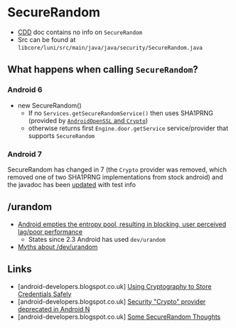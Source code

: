 # SecureRandom

- [CDD](https://source.android.com/compatibility/7.0/android-7.0-cdd.html) doc contains no info on `SecureRandom`
- Src can be found at `libcore/luni/src/main/java/java/security/SecureRandom.java`

## What happens when calling `SecureRandom`?

### Android 6

- new SecureRandom()  
  - If no `Services.getSecureRandomService()` then uses SHA1PRNG (provided by [`AndroidOpenSSL` and `Crypto`](http://stackoverflow.com/a/40913256/236743))
  - otherwise returns first `Engine.door.getService` service/provider that supports `SecureRandom`
  
### Android 7

SecureRandom has changed in 7 (the `Crypto` provider was removed, which removed one of two SHA1PRNG implementations from stock android) and the javadoc has been [updated](https://developer.android.com/reference/java/security/SecureRandom.html) with test info

## /urandom

- [Android empties the entropy pool, resulting in blocking, user perceived lag/poor performance](https://code.google.com/p/android/issues/detail?id=42265)
  - States since 2.3 Android has used `dev/urandom`
- [Myths about /dev/urandom](http://www.2uo.de/myths-about-urandom/)

## Links

- [android-developers.blogspot.co.uk] [Using Cryptography to Store Credentials Safely](http://android-developers.blogspot.co.uk/2013/02/using-cryptography-to-store-credentials.html)
- [android-developers.blogspot.co.uk] [Security "Crypto" provider deprecated in Android N](http://android-developers.blogspot.co.uk/2016/06/security-crypto-provider-deprecated-in.html)
- [android-developers.blogspot.co.uk] [Some SecureRandom Thoughts](http://android-developers.blogspot.co.uk/2013/08/some-securerandom-thoughts.html)
